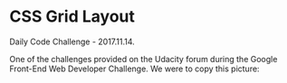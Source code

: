 # CSS Grid Layout

Daily Code Challenge - 2017.11.14.

One of the challenges provided on the Udacity forum during the Google Front-End Web Developer Challenge.
We were to copy this picture:
